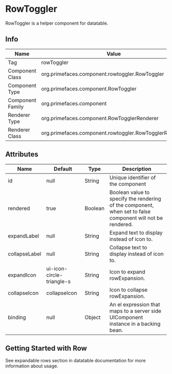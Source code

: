 # RowToggler

RowToggler is a helper component for datatable.

## Info

| Name | Value |
| --- | --- |
| Tag | rowToggler
| Component Class | org.primefaces.component.rowtoggler.RowToggler
| Component Type | org.primefaces.component.RowToggler
| Component Family | org.primefaces.component |
| Renderer Type | org.primefaces.component.RowTogglerRenderer
| Renderer Class | org.primefaces.component.rowtoggler.RowTogglerRenderer

## Attributes

| Name | Default | Type    | Description | 
| --- |---------|---------| --- |
id | null    | String  | Unique identifier of the component
rendered | true    | Boolean | Boolean value to specify the rendering of the component, when set to false component will not be rendered.
expandLabel | null    | String  | Expand text to display instead of icon to.
collapseLabel | null    | String  | Collapse text to display instead of icon to.
expandIcon | ui-icon-circle-triangle-s    | String  | Icon to expand rowExpansion.
collapseIcon | collapseIcon    | String  | Icon to collapse rowExpansion.
binding | null    | Object  | An el expression that maps to a server side UIComponent instance in a backing bean.

## Getting Started with Row
See expandable rows section in datatable documentation for more information about usage.

